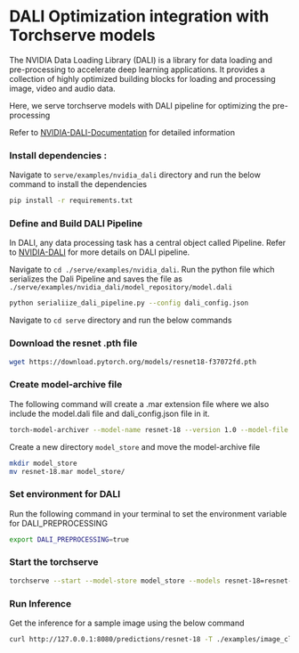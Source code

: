 # DALI Optimization integration with Torchserve models


The NVIDIA Data Loading Library (DALI) is a library for data loading and pre-processing to accelerate deep learning applications. It provides a collection of highly optimized building blocks for loading and processing image, video and audio data.

Here, we serve torchserve models with DALI pipeline for optimizing the pre-processing

Refer to [NVIDIA-DALI-Documentation](https://docs.nvidia.com/deeplearning/dali/user-guide/docs/index.html) for detailed information


### Install dependencies :

Navigate to `serve/examples/nvidia_dali` directory and run the below command to install the dependencies

```bash
pip install -r requirements.txt
```

### Define and Build DALI Pipeline

In DALI, any data processing task has a central object called Pipeline.
Refer to [NVIDIA-DALI](https://github.com/NVIDIA/DALI) for more details on DALI pipeline.

Navigate to `cd ./serve/examples/nvidia_dali`. Run the python file which serializes the Dali Pipeline and saves the file as `./serve/examples/nvidia_dali/model_repository/model.dali`


```bash
python serialiize_dali_pipeline.py --config dali_config.json
```

Navigate to `cd serve` directory and run the below commands

### Download the resnet .pth file

```bash
wget https://download.pytorch.org/models/resnet18-f37072fd.pth
```

### Create model-archive file

The following command will create a .mar extension file where we also include the model.dali file and dali_config.json file in it.

```bash
torch-model-archiver --model-name resnet-18 --version 1.0 --model-file ./examples/image_classifier/resnet_18/model.py --serialized-file resnet18-f37072fd.pth --handler image_classifier --extra-files ./examples/image_classifier/index_to_name.json,./examples/nvidia_dali/model_repository/model.dali,./examples/nvidia_dali/dali_config.json
```

Create a new directory `model_store` and move the model-archive file

```bash
mkdir model_store
mv resnet-18.mar model_store/
```

### Set environment for DALI

Run the following command in your terminal to set the environment variable for DALI_PREPROCESSING

```bash
export DALI_PREPROCESSING=true
```


### Start the torchserve

```bash
torchserve --start --model-store model_store --models resnet-18=resnet-18.mar
```

### Run Inference

Get the inference for a sample image using the below command

```bash
curl http://127.0.0.1:8080/predictions/resnet-18 -T ./examples/image_classifier/kitten.jpg
```

